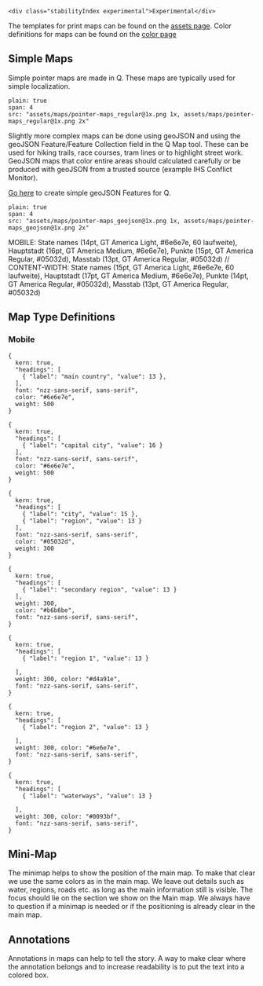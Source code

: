 ```html|span-1,no-source,plain
<div class="stabilityIndex experimental">Experimental</div>
```

The templates for print maps can be found on the [assets page](assets). Color definitions for maps can be found on the [color page](https://nzzdev.github.io/Storytelling-Styleguide/#/colors?a=maps-colors)

## Simple Maps

Simple pointer maps are made in Q. These maps are typically used for simple localization.

```image
plain: true
span: 4
src: "assets/maps/pointer-maps_regular@1x.png 1x, assets/maps/pointer-maps_regular@1x.png 2x"
```

Slightly more complex maps can be done using geoJSON and using the geoJSON Feature/Feature Collection field in the Q Map tool. These can be used for hiking trails, race courses, tram lines or to highlight street work. GeoJSON maps that color entire areas should calculated carefully or be produced with geoJSON from a trusted source (example IHS Conflict Monitor).

[Go here](http://geojson.io/) to create simple geoJSON Features for Q.

```image
plain: true
span: 4
src: "assets/maps/pointer-maps_geojson@1x.png 1x, assets/maps/pointer-maps_geojson@1x.png 2x"
```

MOBILE:
State names (14pt, GT America Light, #6e6e7e, 60 laufweite),
Hauptstadt (16pt, GT America Medium, #6e6e7e),
Punkte (15pt, GT America Regular, #05032d),
Masstab (13pt, GT America Regular, #05032d)
// CONTENT-WIDTH: State names (15pt, GT America Light, #6e6e7e, 60 laufweite),
Hauptstadt (17pt, GT America Medium, #6e6e7e),
Punkte (14pt, GT America Regular, #05032d),
Masstab (13pt, GT America Regular, #05032d)


## Map Type Definitions

### Mobile
```type
{
  kern: true,
  "headings": [
    { "label": "main country", "value": 13 },
  ],
  font: "nzz-sans-serif, sans-serif",
  color: "#6e6e7e",
  weight: 500
}
```

```type
{
  kern: true,
  "headings": [
    { "label": "capital city", "value": 16 }
  ],
  font: "nzz-sans-serif, sans-serif",
  color: "#6e6e7e",
  weight: 500
}
```

```type
{
  kern: true,
  "headings": [
    { "label": "city", "value": 15 },
    { "label": "region", "value": 13 }
  ],
  font: "nzz-sans-serif, sans-serif",
  color: "#05032d",
  weight: 300
}
```

```type
{
  kern: true,
  "headings": [
    { "label": "secondary region", "value": 13 }
  ],
  weight: 300,
  color: "#b6b6be",
  font: "nzz-sans-serif, sans-serif",
}
```

```type
{
  kern: true,
  "headings": [
    { "label": "region 1", "value": 13 }

  ],
  weight: 300, color: "#d4a91e",
  font: "nzz-sans-serif, sans-serif",
}
```

```type
{
  kern: true,
  "headings": [
    { "label": "region 2", "value": 13 }

  ],
  weight: 300, color: "#6e6e7e",
  font: "nzz-sans-serif, sans-serif",
}
```

```type
{
  kern: true,
  "headings": [
    { "label": "waterways", "value": 13 }

  ],
  weight: 300, color: "#0093bf",
  font: "nzz-sans-serif, sans-serif",
}
```

## Mini-Map

The minimap helps to show the position of the main map. To make that clear we use the same colors as in the main map. We leave out details such as water, regions, roads etc. as long as the main information still is visible. The focus should lie on the section we show on the Main map.
We always have to question if a minimap is needed or if the positioning is already clear in the main map.

## Annotations

Annotations in maps can help to tell the story. A way to make clear where the annotation belongs and to increase readability is to put the text into a colored box.
